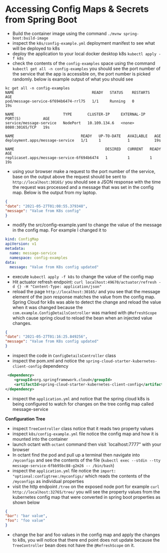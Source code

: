 # Accessing Config Maps & Secrets from Spring Boot

* Build the container image using the command `./mvnw spring-boot:build-image`
* inspect the `k8s/config-example.yml` deployment manifest to see what will be deployed to k8s
* deploy the application to your local docker desktop k8s `kubectl apply -f k8s`
* check the contents of the `config-examples` space using the command `kubectl get all -n config-examples` you should
  see the port number of the service that the app is accessible on, the port number is picked randomly. below is 
  example output of what you should see
 ```text
 kc get all -n config-examples
NAME                                   READY   STATUS    RESTARTS   AGE
pod/message-service-6f694b6474-rrl75   1/1     Running   0          19s

NAME                      TYPE       CLUSTER-IP     EXTERNAL-IP   PORT(S)          AGE
service/message-service   NodePort   10.109.134.6   <none>        8080:30165/TCP   19s

NAME                              READY   UP-TO-DATE   AVAILABLE   AGE
deployment.apps/message-service   1/1     1            1           19s

NAME                                         DESIRED   CURRENT   READY   AGE
replicaset.apps/message-service-6f694b6474   1         1         1       19s
```

* using your browser make a request to the port number of the service, base on the output above 
  the request should be sent to `http://localhost:30165/` you should see a JSON response with the
  time the request was processed and a message that was set in the config map. Below is the output
  from my laptop.
```json
{
"date": "2021-05-27T01:08:55.379348",
"message": "Value from K8s config"
}
```
* modify the src/config-example.yaml to change the value of the message in the config map. For example I changed it 
 to
```yaml
kind: ConfigMap
apiVersion: v1
metadata:
  name: message-service
  namespace: config-examples
data:
  message: "Value from K8s config updated"
```
* execute `kubectl apply -f k8s` to change the value of the config map
* Hit actuator refresh endpoint: `curl localhost:49670/actuator/refresh -d {} -H "Content-Type: application/json"`
* reload the page `http://localhost:30165/` and you see that the message element of the json response matches the 
  value from the config map. Spring Cloud for k8s was able to detect the change and reload the value when it was 
  changed because the `com.example.ConfigDetailsController` was marked with `@RefreshScope` which cause spring cloud
  to reload the bean when an injected value changes.
```json
{
"date": "2021-05-27T01:16:25.849256",
"message": "Value from K8s config updated"
}
```
* inspect the code in `ConfigDetailsController` class 
* inspect the pom.xml and notice the `spring-cloud-starter-kubernetes-client-config` dependency 
```xml
 <dependency>
    <groupId>org.springframework.cloud</groupId>
    <artifactId>spring-cloud-starter-kubernetes-client-config</artifactId>
</dependency>
```
* inspect the `application.yml` and notice that the spring cloud k8s is being configured to watch for changes 
  on the tree config map called message-service 
  

**Configuration Tree**


* inspect `TreeController` class notice that it reads two property values
* inspect `k8s/config-example.yml` file notice the config map and how it is mounted into the container
* launch octant with `octant` command then visit `localhost:7777" with your browser
* In octant find the pod and pull up a terminal then navigate into `/myconfigs` and see the contents of the file (`kubectl exec --stdin --tty message-service-6fbb95bc88-g2m26 -- /bin/bash`)
* inspect the `application.yml` file notice the `import: "optional:configtree:/myconfigs/` which reads the contents of
  the `/myconfigs` as individual properties
* visit the http endpoint `/tree` on the exposed node port for example `curl http://localhost:32765/tree/` you will
  see the property values from the kubernetes config map that were converted in spring boot properties as shown below
 ```json
{
"bar": "bar value",
"foo": "foo value"
}
```
* change the bar and foo values in the config map and apply the changes to k8s, you will notice that there end point 
 does not update because the `TreeController` bean does not have the `@RefreshScope` on it.
  
